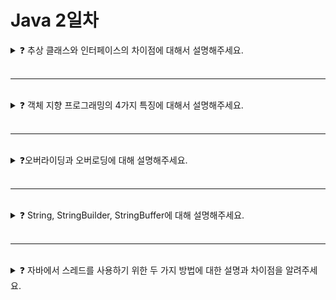 # Java 2일차

<details>

<summary>❓ 추상 클래스와 인터페이스의 차이점에 대해서 설명해주세요.</summary>

### ❓ 추상 클래스와 인터페이스의 차이점에 대해서 설명해주세요.

#### 추상클래스는 추상메소드를 하나 이상 가지는 클래스이다.

- 그렇지 않은 경우도 있다. 하지만 일반적으로는 추상메소드를 포함한다.
- 위 조건을 만족하면 다른 클래스와 동일하게 다양한 변수나 함수를 가질 수 있다.
- 인스턴스를 생성할 수 없다.
- extends를 통해 상속받는다.
- 다중 상속이 불가능하다.

#### 인터페이스는 모든 메소드가 추상메소드여야 한다.

- 자바8로 올라오면서 default 키워드를 사용하는 구현 메서드를 가질 수 있지만, 꼭 구현하지 않아도 되는 메서드이다.
- 변수를 가질 수 없고 상수(public static final)만 가질 수 있으며, 모든 클래스와 - - 상수의 접근제한자는 public이다.
- 역시 인스턴스를 생성할 수 없다.
- implements를 통해 상속받는다.
- 다중 상속이 가능하다.

</details>

<br>

---

<br>

<details>

<summary>❓ 객체 지향 프로그래밍의 4가지 특징에 대해서 설명해주세요.</summary>

### ❓ 객체 지향 프로그래밍의 4가지 특징에 대해서 설명해주세요.

![OOP 4가지 특징](https://i0.wp.com/blog.codestates.com/wp-content/uploads/2022/11/%EA%B0%9D%EC%B2%B4-%EC%A7%80%ED%96%A5-%ED%94%84%EB%A1%9C%EA%B7%B8%EB%9E%98%EB%B0%8D-%ED%8A%B9%EC%A7%95-%EC%BA%A1%EC%8A%90%ED%99%94-%EC%B6%94%EC%83%81%ED%99%94-%EC%83%81%EC%86%8D-%EB%8B%A4%ED%98%95%EC%84%B1.png?resize=750%2C475&ssl=1)

- **캡슐화 (Encapsulation)**

  - 캡슐화는 객체의 상태와 행동을 하나로 묶고, 객체의 상태를 외부에서 직접 접근할 수 없게 하여 내부 구현을 숨기는 것을 말한다. 이를 통해 객체의 내부 상태를 보호하고, 외부에서는 해당 객체의 메서드를 통해서만 상태를 변경할 수 있도록 제어한다.

- **상속 (Inheritance)**
  - 상속은 한 클래스의 특성(속성과 메서드)을 다른 클래스가 물려받을 수 있게 해준다. 상속을 통해 코드의 재사용성을 높이고 중복을 최소화할 수 있으며, 기반 클래스의 변경이 파생 클래스에 자동으로 반영되므로 유지보수가 용이해진다.
- **다형성 (Polymorphism)**
  - 다형성은 하나의 인터페이스나 부모 클래스를 공유하는 여러 클래스의 객체가 동일한 메서드 호출에 대해 각각 다르게 반응할 수 있게 하는 특징이다. 이를 통해 코드의 유연성과 확장성을 증가시키며, 클래스 간의 결합도를 낮출 수 있다.
- **추상화 (Abstraction)**
  - 추상화는 객체의 특징 중 중요한 부분에만 집중하고 불필요한 세부 사항은 생략하는 것을 말한다. 추상화를 통해 시스템의 복잡도를 줄이고 유지보수를 용이하게 할 수 있다.
  </details>

<br>

---

<br>

<details>

<summary>❓오버라이딩과 오버로딩에 대해 설명해주세요.</summary>

### ❓오버라이딩과 오버로딩에 대해 설명해주세요.

![오버라이딩과 오버로딩](https://cdn.filestackcontent.com/nceX6qyTzq0BvcHQH8x2)

- **오버라이딩**
  - 부모클래스로부터 상속받은 메소드를 자식 클래스에서 재정의하는 것이다.
  - 메소드의 이름, 매개변수, 리턴타입 등이 모두 동일해야 한다.
  - 자식 클래스에서 오버라이딩하는 메소드의 접근 제어자는 부모 클래스보다 더 좁게 설정할 수 없다.
  - 예외(Exception)는 부모 클래스의 메소드 보다 더 큰 예외를 throw할 수 없다.
    - e.g. 부모클래스에서 NullPointerException을 throw하는데 오버라이딩해서 Exception을 throw할 수 없다.
  - static메소드를 인스턴스의 메소드로, 또는 그 반대로 바꿀 수 없다.
  - 부모클래스의 메소드를 자식클래스에서 적절한 용도에 맞게 재정의해 사용할 때 오버라이딩을 활용할 수 있다.
- **오버로딩**
  - 같은 이름과 같은 타입을 반환하는 메서드의 매개변수만 다르게 여러 개 정의하는 것을 의미한다.
  - 메소드의 리턴 타입만 다르거나, 변수의 이름만 다르고 그 타입들은 동일하면 오버로딩을 할 수 없다.
    - 즉, 매개변수의 차이로만 재정의 할 수 있다.
  - 접근제한자는 자유롭게 지정할 수 있다.
  - 다양한 데이터 타입에 대해 동일한 동작을 하는 메소드의 경우 오버로딩을 하기 적절한 메소드이다.
    - e.g. sum(int a, int b), sum(double a, double b)

</details>

<br>

---

<br>

<details>

<summary>❓ String, StringBuilder, StringBuffer에 대해 설명해주세요.</summary>

### ❓ String, StringBuilder, StringBuffer에 대해 설명해주세요.

![String, StringBuilder, StringBuffer 차이](https://user-images.githubusercontent.com/64778589/258559568-83163231-fc62-4b1e-8953-bd0ac4b36e57.png)

> 공통적으로 자바에서 문자열을 다룰 때 사용하는 클래스들이다.

**String**

- reference 타입 객체인 문자열 클래스이다.
- reference 중에서 유일하게 premitive 타입처럼 new 없이 객체를 생성할 수 있다는 특징이 있다.
- 불변성이기 때문에 자동적으로 thread-safe하다. 만약에 문자열을 수정한다면 새로운 객체로 만들어 반환된다.
  - 문자열을 변경하면 ( ex. String str = "test"; str = "abc") 새로운 객체로 만들며, 만약 문자열이 같다면 == 로 비교가 가능하다. 새로운 객체가 만들어지므로 문자열을 바꿀 때 마다 주소가 바뀐다, 하지만 해쉬충돌로 인해서 다른 문자열이라도 ==가 true가 나오는 경우가 있으므로, equals를 사용하는 것을 권장한다.

**StringBuilder**

- 문자열을 변경할 수 있는 클래스로 문자열을 조작할 때마다 새로운 객체를 생성하지 않는다. 하지만 쓰레드 세이프하지 않으므로 싱글스레드에서 사용하는 것이 좋다. 문자열을 변경해도 주소값은 바뀌지 않으며, 힙메모리에 올라간다.

**StringBuffer**

- StringBuffer는 StringBuilder처럼 문자열을 변경할 수 있는 클래스이다. 하지만 StringBuilder와는 달리 모든 메서드가 동기화되어 있어 멀티스레드 환경에서도 안전하다.

<details>
<summary>❓ object 의 equals와 == 와 String의 equals의 차이를 설명해주세요
</summary>

- object와 String 모두 == 은 두 참조가 같은 메모리 주소값을 가리키는지 비교합니다. 이 것을 '동일성 비교'라고 합니다.
- object의 equals는 ==과 같이 동일성 비교를 합니다. == 과 달리 오버라이드 하여 동등성 비교를 할 수도 있습니다.
- String의 equals는 두 문자열이 동일한 값을 가지고 있는지 확인합니다. 메모리상 위치가 달라도 내용이 같으면 'true'를 반환합니다. 이것을 '동등성 비교' 라고 합니다.
</details>

<details>
<summary>❓ String의 경우 hashCode가 같다면 equals한가요 ?
반대로 equals 가 true라면 hashcode가 같나요?
</summary>

- 해쉬코드가 같다고 해서 같은 객체가 아닙니다. 해쉬코드가 같은 경우에는 같은 문자열일 경우도 있지만 해쉬충돌 난 경우에 다른 문자열일 경우 해쉬코드가 같을 수 있습니다.
반대로 equals가 같다면 hashcode는 같습니다.
</details>

</details>
<br>

---

<br>

<details>

<summary>❓ 자바에서 스레드를 사용하기 위한 두 가지 방법에 대한 설명과 차이점을 알려주세요.</summary>

### ❓ 자바에서 스레드를 사용하기 위한 두 가지 방법에 대한 설명과 차이점을 알려주세요.

**Thread**

- Thread는 쓰레드 생성을 위해 Java에서 미리 구현해둔 클래스이다.

- Thread 클래스로 쓰레드를 구현하려면 이를 상속받는 클래스를 만들고, 내부에서 run()를 구현해야 한다. 그리고 start()를 호출하면 run()이 실행된다.

**Runnable**

- Runnable 인터페이스를 implements하는 방법
- Runnbale 인터페이스는 1개의 메소드 (run)만을 갖는 함수형 인터페이스이다.
  그렇기 때문에 람다로도 사용 가능하다.

> 보통 Runnable을 선호한다.
> Java의 extends의 상속 방식은 하나의 Class만 가능하기 때문에,
> 만약 Thread를 사용하기 위해 이 한 번의 상속을 사용한다면 Java의 장점인 상속 기능의 제한이 생기기 때문이다.
> 그리고 Thread 클래스를 상속 받으면 Thread 클래스에 구현된 코드들에 의해 더 많은 자원(메모리, 시간 등)을 필요로 한다.

<details>
<summary>
❓자바에서 스레드를 사용하며 발생할 수 있는 문제와 해결하는 방법을 설명해주세요.
</summary>

스레드를 사용하며 멀티 스레드 환경에서 발생할 수 있는 문제는 Race Condition이 있는데,
Race Condition은 여러 개의 스레드가 하나의 자원을 놓고 서로 사용하려고 경쟁하는 상황
-> Deadlock 또는 Starvation 문제가 발생할 수 있음

<해결 방법>

- synchronized: synchronized 키워드를 통해 해당 블럭의 액세스를 동기화 할 수 있다.

- volatile: volatile 키워드를 통해 동일 시점에 모든 스레드가 동일한 값을 가지도록 동기화한다.
  하지만 volatile을 통해 모든 동기화 문제가 해결되진 않는다.
  ex) ++ 연산과 같이 원자성이 보장되지 않는 경우 동시성 문제는 다시 발생한다.

- Atomic 클래스: 위에 두 키워드 만으로는 동시성 문제를 깔끔하게 해결할 수 없는데,
  자바에서는 위 문제들을 해결하기 위해 비원자적 연산에서도 동기화를 빠르고 쉽게 이용할 수 있게 해주는 클래스 모음을 제공함(java.util.concurrent.\*)

</details>

<details>
<summary>
❓추상 클래스와 인터페이스는 각각 언제 사용해야할까요?
</summary>

- 추상 클래스는 공통된 기능을 구현하는 일반 메서드를 제공하고, 하위 클래스에서 구현해야 하는 추상 메서드를 정의하여 필요한 메서드만을 하위에서 정의할 때 사용한다.
- 인터페이스는 다중상속이나 서로 다른 클래스에서 공통된 동작을 보장하고 싶을 때 사용한다.
</details>

<details>
<summary>
❓ 자바에서의 멀티스레드 동기화에 대해 아는 대로 설명해주세요.
</summary>

- **`synchronized` 키워드**

  - synchronized가 적용된 코드 영역을 critical section으로 지정해 하나의 스레드만 접근할 수 있도록 막는 방식이다.
  - lock을 활용해 동기화한다.
  - 메소드에 붙여서 사용하거나, 블록에 붙여 동기화 블록을 만들 수도 있다.
  - 단, 스레드가 많아질 경우 다른 스레드들이 너무 오래 기다리는 등의 병목 현상으로 인해 자원 낭비가 발생할 수 있다.
    ![cpu-cache-coherence-and-java-concurrency-1](https://github.com/Shortudy-10th/tech-for-developer/assets/64778589/f414c7ef-4991-4e33-afed-2aab05fc6c20)

- **`volatile` 키워드**

  - 그림과 같은 구조로 이루어지는 Java에서, Cache Memory를 사용하지 않고 Main Memory를 바로 사용하도록 함
  - 각 스레드마다 읽는 Cache가 다르기 때문에 서로 다른 Cache에서 읽어오는 경우 변수 불일치가 나타날 수 있어 이를 방지하고자 사용하는 방식
  - 가시성 문제는 해결하나 원자성이 보장되지 않는 경우 동시성 문제 해결 불가능

- **`Atomic` 클래스**

  - CAS 알고리즘을 사용해 원자성을 보장하는 클래스
    - CAS(Compare-And-Swap) : 현재 스레드가 존재하는 CPU의 Cache와 Main Memory에 저장된 값을 비교하고 일치할 때만 값을 교체하고, 다르면 실패하고 계속 재시함

- **`Semaphore` 클래스**

Java에서 제공하는 Semaphore 클래스를 사용해 구현 가능하다.

</details>
<details>
<summary>
❓ 자바의 스레드풀(Thread Pool)은 무엇이고 구조가 어떻게 되나요? 자바는 왜 스레드풀을 사용할까요?
</summary>

- 스레드풀이란 자바에서 스레드들을 관리하는 방법
- Producer-Consumer 컨셉을 생각하면 이해하기 쉬움
- 전체 구조
  - 스레드풀에는 여러 스레드들이 미리 생성된 상태로 대기하고 있다.
    - 즉, 프로그램에서 생성 요청을 무한대로 한다고 해서 그만큼의 스레드가 생성되지 않는다.
  - 어플리케이션은 멀티 스레드로 처리해야할 작업을 작업 큐에 넣는다.
  - 스레드풀에서 대기중인 스레드들은 큐에 있는 작업을 꺼내 실행한다.
- 스레드를 너무 많이 생성하거나, 생성-해제를 반복하는 것은 시간적으로나 메모리적으로나 오버헤드가 매우 큰 작업이다.
  - 따라서, 적정 개수의 스레드를 스레드풀에 미리 생성해놓고, 위와 같은 방식으로 작업을 처리하는 게 스레드풀.
  - 스레드 생성-해제에 대한 오버헤드를 줄일 수 있다.
- 추가로 스레드마다 동일한 수의 task를 할당하는 것보다 스레드 풀을 활용하여 스레드에 task를 할당할 때, workload imbalance를 줄일 수 있다.

![다운로드](https://github.com/Shortudy-10th/tech-for-developer/assets/32262904/ce42931a-d2fc-4c1d-9215-922f6da7ea7a)

</details>

<br>

---

